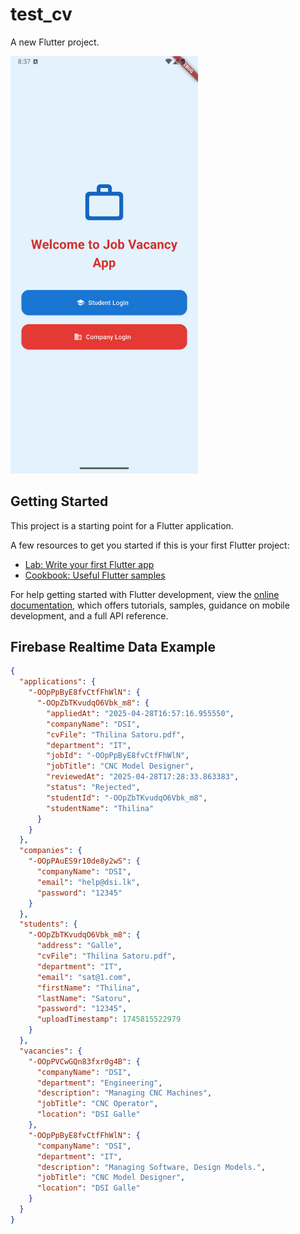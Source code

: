 # test_cv

A new Flutter project.

<img src="assets/cv_app.png" alt="cv_app" width="300px" height=""/>

## Getting Started

This project is a starting point for a Flutter application.

A few resources to get you started if this is your first Flutter project:

- [Lab: Write your first Flutter app](https://docs.flutter.dev/get-started/codelab)
- [Cookbook: Useful Flutter samples](https://docs.flutter.dev/cookbook)

For help getting started with Flutter development, view the
[online documentation](https://docs.flutter.dev/), which offers tutorials,
samples, guidance on mobile development, and a full API reference.

## Firebase Realtime Data Example

```json
{
  "applications": {
    "-OOpPpByE8fvCtfFhWlN": {
      "-OOpZbTKvudqO6Vbk_m8": {
        "appliedAt": "2025-04-28T16:57:16.955550",
        "companyName": "DSI",
        "cvFile": "Thilina Satoru.pdf",
        "department": "IT",
        "jobId": "-OOpPpByE8fvCtfFhWlN",
        "jobTitle": "CNC Model Designer",
        "reviewedAt": "2025-04-28T17:28:33.863383",
        "status": "Rejected",
        "studentId": "-OOpZbTKvudqO6Vbk_m8",
        "studentName": "Thilina"
      }
    }
  },
  "companies": {
    "-OOpPAuES9r10de8y2wS": {
      "companyName": "DSI",
      "email": "help@dsi.lk",
      "password": "12345"
    }
  },
  "students": {
    "-OOpZbTKvudqO6Vbk_m8": {
      "address": "Galle",
      "cvFile": "Thilina Satoru.pdf",
      "department": "IT",
      "email": "sat@1.com",
      "firstName": "Thilina",
      "lastName": "Satoru",
      "password": "12345",
      "uploadTimestamp": 1745815522979
    }
  },
  "vacancies": {
    "-OOpPVCwGQn83fxr0g4B": {
      "companyName": "DSI",
      "department": "Engineering",
      "description": "Managing CNC Machines",
      "jobTitle": "CNC Operator",
      "location": "DSI Galle"
    },
    "-OOpPpByE8fvCtfFhWlN": {
      "companyName": "DSI",
      "department": "IT",
      "description": "Managing Software, Design Models.",
      "jobTitle": "CNC Model Designer",
      "location": "DSI Galle"
    }
  }
}
```
